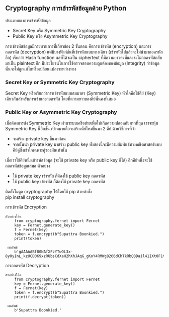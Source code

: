 ## Cryptography การเข้ารหัสข้อมูลด้วย Python <br>

ประเภทของการเข้ารหัสข้อมูล <br>
  - Secret Key หรือ Symmetric Key Cryptography <br>
  - Public Key หรือ Asymmetric Key Cryptography <br>
  
การเข้ารหัสข้อมูลมีกระบวนการที่เกี่ยวข้อง 2 ขั้นตอน คือการเข้ารหัส (encryption) และการถอดรหัส (decryption) แต่มีบางฟังก์ชันที่เข้ารหัสแบบทางเดียว (เข้ารหัสไปแล้วจะไม่นำมาถอดรหัสอีก) เรียกว่า Hash function ผลที่ได้จะเป็น ciphertext ที่มีความยาวคงที่และจะไม่ถอดรหัสกลับมาเป็น plaintext อีก มีประโยชน์ในการใช้ตรวจสอบความถูกต้องของข้อมูล (Integrity) ว่าข้อมูลนั้นจะไม่ถูกแก้ไขหรือเปลี่ยนแปลงระหว่างทาง <br>

### Secret Key or Symmetric Key Cryptography <br>
Secret Key หรือเรียกว่าการเข้ารหัสแบบสมมาตร (Symmetric Key) หัวใจคือใช้คีย์ (Key) เดียวกันสำหรับการเข้าและถอดรหัส โดยที่ความยาวของคีย์นั้นคงที่เสมอ <br>

### Public Key or Asymmetric Key Cryptography <br>
เมื่อต้องการส่ง Symmetric Key ผ่านระบบเครือข่ายเพื่อให้เกิดความปลอดภัยมากที่สุด เราจะหุ้ม Symmetric Key นี้อีกชั้น
เป้าหมายคือจะสร้างคีย์ใหม่ขึ้นมา 2 คีย์ ด้วยวิธีการที่ว่า <br>
  - จะสร้าง private key ขึ้นมาก่อน <br>
  - จากนั้นนำ private key มาสร้าง public key ทั้งสองนี้จะมีความสัมพันธ์ทางคณิตศาสตร์แบบคีย์คู่ซึ่งเข้าใจเฉพาะคู่ของมันเท่านั้น <br>

เมื่อเราใช้คีย์หนึ่งเข้ารหัสข้อมูล (จะใช้ private key หรือ public key ก็ได้) อีกคีย์หนึ่งจะใช้ถอดรหัสข้อมูลเสมอ ตัวอย่าง <br>
  - ใช้ private key เข้ารหัส ก็ต้องใช้ public key ถอดรหัส <br>
  - ใช้ public key เข้ารหัส ก็ต้องใช้ private key ถอดรหัส <br>
  
ติดตั้งโมดูล cryptography ได้โดยใช้ pip ด้วยคำสั่ง <br>
pip install cryptography <br>

การเข้ารหัส Encryption <br>

    ตัวอย่างโค้ด     
        from cryptography.fernet import Fernet
        key = Fernet.generate_key()
        f = Fernet(key)
        token = f.encrypt(b"Supattra Boonkied.") 
        print(token)
  
     ผลลัพธ์
        b'gAAAAABf80NAfXFzYTwOL3x-8y0yInL_kzUCD0K9xzRUbsCdXaH2hXhJAqG_gKoY4RMWg8266dChTkRbQBDail41IXt0F1tRlp1T_qHx2pfnnJ1KVF6Ahuk='
    
การถอดรหัส Decryption <br>

    ตัวอย่างโค้ด     
        from cryptography.fernet import Fernet
        key = Fernet.generate_key()
        f = Fernet(key)
        token = f.encrypt(b"Supattra Boonkied.") 
        print(f.decrypt(token))
  
     ผลลัพธ์
        b'Supattra Boonkied.'
